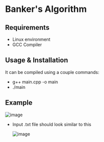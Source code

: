# Banker's Algorithm

## Requirements
- Linux environment
- GCC Compiler

## Usage & Installation
It can be compiled using a couple commands:
  - g++ main.cpp -o main
  - ./main

## Example 
![image](https://github.com/cohenstevens/Bankers-Algorithm/assets/150870554/ea2ee4ba-62a8-4886-96bc-cc29769a8ad7)

 - Input .txt file should look similar to this

   ![image](https://github.com/cohenstevens/Bankers-Algorithm/assets/150870554/e3d8a3a3-6e07-467e-8689-eebb09eb8878)


